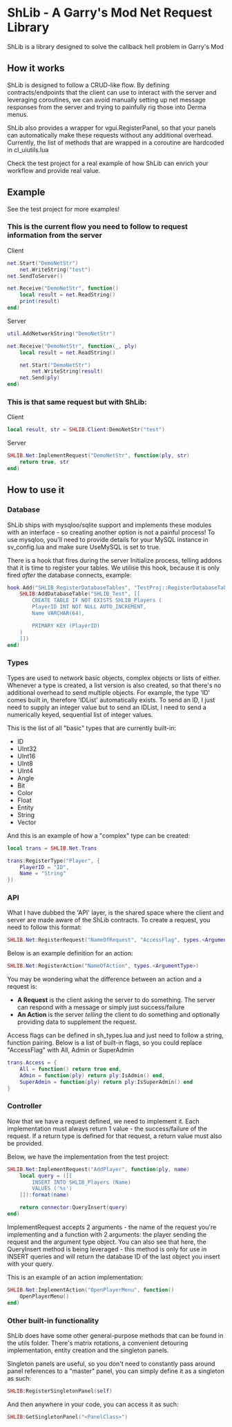 # ShLib - A Garry's Mod Net Request Library
ShLib is a library designed to solve the callback hell problem in Garry's Mod

## How it works
ShLib is designed to follow a CRUD-like flow. By defining contracts/endpoints that the client can use to interact with the server and leveraging coroutines, we can avoid manually setting up net message responses from the server and trying to painfully rig those into Derma menus.

ShLib also provides a wrapper for vgui.RegisterPanel, so that your panels can automatically make these requests without any additional overhead. Currently, the list of methods that are wrapped in a coroutine are hardcoded in cl_uiutils.lua

Check the test project for a real example of how ShLib can enrich your workflow and provide real value.

## Example
See the test project for more examples!

### This is the current flow you need to follow to request information from the server

Client
```lua
net.Start("DemoNetStr")
    net.WriteString("test")
net.SendToServer()

net.Receive("DemoNetStr", function()
    local result = net.ReadString()
    print(result)
end)
```

Server
```lua
util.AddNetworkString("DemoNetStr")

net.Receive("DemoNetStr", function(_, ply)
    local result = net.ReadString()

    net.Start("DemoNetStr")
        net.WriteString(result)
    net.Send(ply)
end)
```

### This is that same request but with ShLib:

Client
```lua
local result, str = SHLIB.Client:DemoNetStr("test")
```

Server
```lua
SHLIB.Net:ImplementRequest("DemoNetStr", function(ply, str)
    return true, str
end)
```

## How to use it
### Database
ShLib ships with mysqloo/sqlite support and implements these modules with an interface - so creating another option is not a painful process! To use mysqloo, you'll need to provide details for your MySQL instance in sv_config.lua and make sure UseMySQL is set to true.

There is a hook that fires during the server Initialize process, telling addons that it is time to register your tables. We utilise this hook, because it is only fired _after_ the database connects, example:
```lua
hook.Add("SHLIB_RegisterDatabaseTables", "TestProj::RegisterDatabaseTables", function()
    SHLIB:AddDatabaseTable("SHLIB_Test", [[
        CREATE TABLE IF NOT EXISTS SHLIB_Players (
        PlayerID INT NOT NULL AUTO_INCREMENT,
        Name VARCHAR(64),

        PRIMARY KEY (PlayerID)
    )
    ]])
end)
```

### Types
Types are used to network basic objects, complex objects or lists of either.
Whenever a type is created, a list version is also created, so that there's no additional overhead to send multiple objects. For example, the type 'ID' comes built in, therefore 'IDList' automatically exists. To send an ID, I just need to supply an integer value but to send an IDList, I need to send a numerically keyed, sequential list of integer values.

This is the list of all "basic" types that are currently built-in:
- ID
- UInt32
- UInt16
- UInt8
- UInt4
- Angle
- Bit
- Color
- Float
- Entity
- String
- Vector

And this is an example of how a "complex" type can be created:
```lua
local trans = SHLIB.Net.Trans

trans:RegisterType("Player", {
    PlayerID = "ID",
    Name = "String"
})
```

### API
What I have dubbed the 'API' layer, is the shared space where the client and server are made aware of the ShLib contracts. To create a request, you need to follow this format:
```lua
SHLIB.Net:RegisterRequest("NameOfRequest", "AccessFlag", types.<ArgumentType>, types.<ReturnType>)
```

Below is an example definition for an action:
```lua
SHLIB.Net:RegisterAction("NameOfAction", types.<ArgumentType>)
```

You may be wondering what the difference between an action and a request is:
- **A Request** is the client asking the server to do something. The server can respond with a message or simply just success/failure
- **An Action** is the server _telling_ the client to do something and optionally providing data to supplement the request.

Access flags can be defined in sh_types.lua and just need to follow a string, function pairing. Below is a list of built-in flags, so you could replace "AccessFlag" with All, Admin or SuperAdmin
```lua
trans.Access = {
    All = function() return true end,
    Admin = function(ply) return ply:IsAdmin() end,
    SuperAdmin = function(ply) return ply:IsSuperAdmin() end
}
```

### Controller
Now that we have a request defined, we need to implement it. Each implementation must always return 1 value - the success/failure of the request. If a return type is defined for that request, a return value must also be provided.

Below, we have the implementation from the test project:
```lua
SHLIB.Net:ImplementRequest("AddPlayer", function(ply, name)
    local query = ([[
        INSERT INTO SHLIB_Players (Name)
        VALUES ('%s')
    ]]):format(name)

    return connector:QueryInsert(query)
end)
```

ImplementRequest accepts 2 arguments - the name of the request you're implementing and a function with 2 arguments: the player sending the request and the argument type object.
You can also see that here, the QueryInsert method is being leveraged - this method is only for use in INSERT queries and will return the database ID of the last object you insert with your query.

This is an example of an action implementation:
```lua
SHLIB.Net:ImplementAction("OpenPlayerMenu", function()
    OpenPlayerMenu()
end)
```

### Other built-in functionality
ShLib does have some other general-purpose methods that can be found in the utils folder. There's matrix rotations, a convenient detouring implementation, entity creation and the singleton panels.

Singleton panels are useful, so you don't need to constantly pass around panel references to a "master" panel, you can simply define it as a singleton as such:
```lua
SHLIB:RegisterSingletonPanel(self)
```

And then anywhere in your code, you can access it as such:
```lua
SHLIB:GetSingletonPanel("<PanelClass>")
```